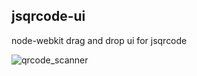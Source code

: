 ## jsqrcode-ui

node-webkit drag and drop ui for jsqrcode

![qrcode_scanner](https://cloud.githubusercontent.com/assets/419703/3220166/3c3170cc-effd-11e3-9100-bd90f139b700.gif)
